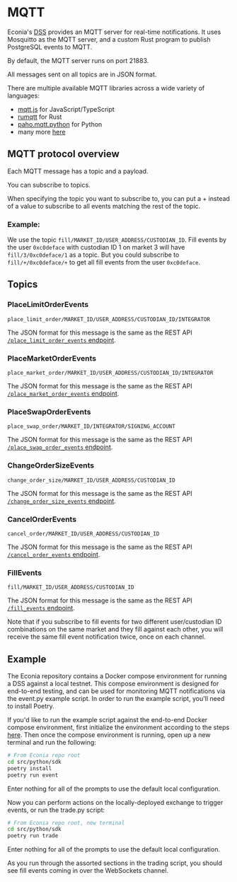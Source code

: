 # MQTT

Econia's [DSS](./data-service-stack.md) provides an MQTT server for real-time notifications.
It uses Mosquitto as the MQTT server, and a custom Rust program to publish PostgreSQL events to MQTT.

By default, the MQTT server runs on port 21883.

All messages sent on all topics are in JSON format.

There are multiple available MQTT libraries across a wide variety of languages:

- [mqtt.js](https://github.com/mqttjs/MQTT.js) for JavaScript/TypeScript
- [rumqtt](https://github.com/bytebeamio/rumqtt) for Rust
- [paho.mqtt.python](https://github.com/eclipse/paho.mqtt.python) for Python
- many more [here](https://github.com/eclipse?q=paho.mqtt)

## MQTT protocol overview

Each MQTT message has a topic and a payload.

You can subscribe to topics.

When specifying the topic you want to subscribe to, you can put a + instead of a value to subscribe to all events matching the rest of the topic.

### Example:

We use the topic `fill/MARKET_ID/USER_ADDRESS/CUSTODIAN_ID`.
Fill events by the user `0xc0deface` with custodian ID 1 on market 3 will have `fill/3/0xc0deface/1` as a topic.
But you could subscribe to `fill/+/0xc0deface/+` to get all fill events from the user `0xc0deface`.

## Topics

### PlaceLimitOrderEvents

`place_limit_order/MARKET_ID/USER_ADDRESS/CUSTODIAN_ID/INTEGRATOR`

The JSON format for this message is the same as the REST API [`/place_limit_order_events` endpoint](https://econia.dev/off-chain/dss/rest-api#tag/place_limit_order_events).

### PlaceMarketOrderEvents

`place_market_order/MARKET_ID/USER_ADDRESS/CUSTODIAN_ID/INTEGRATOR`

The JSON format for this message is the same as the REST API [`/place_market_order_events` endpoint](https://econia.dev/off-chain/dss/rest-api#tag/place_market_order_events).

### PlaceSwapOrderEvents

`place_swap_order/MARKET_ID/INTEGRATOR/SIGNING_ACCOUNT`

The JSON format for this message is the same as the REST API [`/place_swap_order_events` endpoint](https://econia.dev/off-chain/dss/rest-api#tag/place_swap_order_events).

### ChangeOrderSizeEvents

`change_order_size/MARKET_ID/USER_ADDRESS/CUSTODIAN_ID`

The JSON format for this message is the same as the REST API [`/change_order_size_events` endpoint](https://econia.dev/off-chain/dss/rest-api#tag/change_order_size_events).

### CancelOrderEvents

`cancel_order/MARKET_ID/USER_ADDRESS/CUSTODIAN_ID`

The JSON format for this message is the same as the REST API [`/cancel_order_events` endpoint](https://econia.dev/off-chain/dss/rest-api#tag/cancel_order_events).

### FillEvents

`fill/MARKET_ID/USER_ADDRESS/CUSTODIAN_ID`

The JSON format for this message is the same as the REST API [`/fill_events` endpoint](https://econia.dev/off-chain/dss/rest-api#tag/fill_events).

Note that if you subscribe to fill events for two different user/custodian ID combinations on the same market and they fill against each other, you will receive the same fill event notification twice, once on each channel.

## Example

The Econia repository contains a Docker compose environment for running a DSS against a local testnet.
This compose environment is designed for end-to-end testing, and can be used for monitoring MQTT notifications via the event.py example script.
In order to run the example script, you'll need to install Poetry.

If you'd like to run the example script against the end-to-end Docker compose environment, first initialize the environment according to the steps [here](https://github.com/econia-labs/econia/blob/main/src/docker/README.md).
Then once the compose environment is running, open up a new terminal and run the following:

```bash
# From Econia repo root
cd src/python/sdk
poetry install
poetry run event
```

Enter nothing for all of the prompts to use the default local configuration.

Now you can perform actions on the locally-deployed exchange to trigger events, or run the trade.py script:

```bash
# From Econia repo root, new terminal
cd src/python/sdk
poetry run trade
```

Enter nothing for all of the prompts to use the default local configuration.

As you run through the assorted sections in the trading script, you should see fill events coming in over the WebSockets channel.
